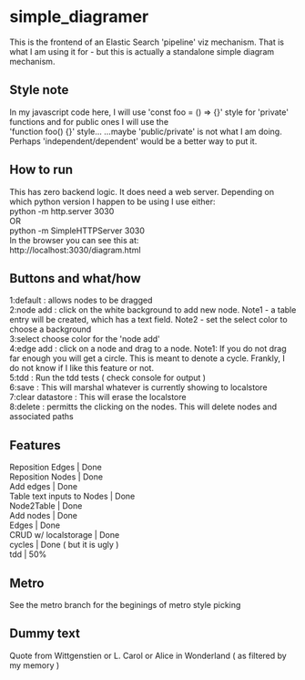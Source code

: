# simple_diagramer
This is the frontend of an Elastic Search 'pipeline' viz mechanism. That is what I am using it for - but this is actually a standalone simple diagram mechanism.

## Style note
In my javascript code here, I will use 'const foo = () => {}'
style for 'private' functions and for public ones I will use the  
'function foo() {}' style...   ...maybe 'public/private' is not what I am doing.  Perhaps 'independent/dependent' would be a better way to put it.     	

## How to run
This has zero backend logic. It does need a web server. Depending on which python version I happen to be using I use either:   
python -m http.server 3030    
OR    
python -m SimpleHTTPServer 3030       
In the browser you can see this at:     
http://localhost:3030/diagram.html

## Buttons and what/how
1:default : allows nodes to be dragged      
2:node add : click on the white background to add new node. Note1 - a table entry will be created, which has a text field. Note2 - set the select color to choose a background    
3:select choose color for the 'node add'        
4:edge add : click on a node and drag to a node. Note1: If you do not drag far enough you will get a circle. This is meant to denote a cycle. Frankly, I do not know if I like this feature or not.    
5:tdd : Run the tdd tests ( check console for output )    
6:save : This will marshal whatever is currently showing to localstore    
7:clear datastore : This will erase the localstore    
8:delete : permitts the clicking on the nodes. This will delete nodes and associated paths   



## Features
Reposition Edges | Done   
Reposition Nodes | Done   
Add edges | Done   
Table text inputs to Nodes | Done   
Node2Table | Done   
Add nodes | Done    
Edges | Done    
CRUD w/ localstorage | Done 	 
cycles | Done ( but it is ugly )   
tdd | 50%

## Metro 
See the metro branch for the beginings of metro style picking 

## Dummy text
Quote from Wittgenstien or L. Carol or Alice in Wonderland ( as filtered by my memory ) 

